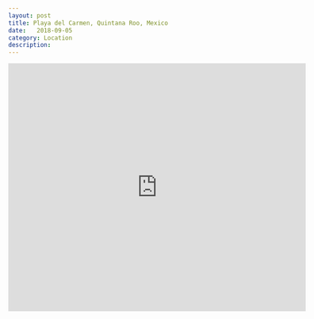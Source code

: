 ```yaml
---
layout: post
title: Playa del Carmen, Quintana Roo, Mexico
date:   2018-09-05
category: Location
description: 
---
```


<div class="mapouter"><div class="gmap_canvas"><iframe width="600" height="500" id="gmap_canvas" src="https://maps.google.com/maps?q=Playa%20del%20Carmen%2C%20Quintana%20Roo%2C%20Mexico&t=&z=13&ie=UTF8&iwloc=&output=embed" frameborder="0" scrolling="no" marginheight="0" marginwidth="0">